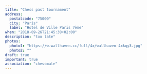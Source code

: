 ```yaml
---
title: "Chess past tournament"
address:
  postalcode: "75000"
  city: "Paris"
  label: "Hotel de Ville Paris 7ème"
when: "2018-09-26T21:45:30+02:00"
description: "too late"
photos:
  photo1: "https://w.wallhaven.cc/full/4x/wallhaven-4xkqy3.jpg"
  photo2: ""
draft: true
important: true
association: "chessmate"
---
```


